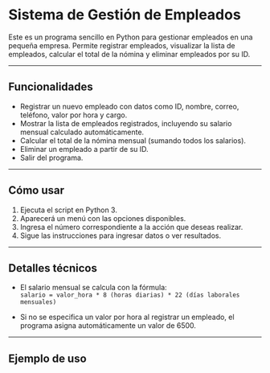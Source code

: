 # Sistema de Gestión de Empleados

Este es un programa sencillo en Python para gestionar empleados en una pequeña empresa. Permite registrar empleados, visualizar la lista de empleados, calcular el total de la nómina y eliminar empleados por su ID.

---

## Funcionalidades

- Registrar un nuevo empleado con datos como ID, nombre, correo, teléfono, valor por hora y cargo.
- Mostrar la lista de empleados registrados, incluyendo su salario mensual calculado automáticamente.
- Calcular el total de la nómina mensual (sumando todos los salarios).
- Eliminar un empleado a partir de su ID.
- Salir del programa.

---

## Cómo usar

1. Ejecuta el script en Python 3.
2. Aparecerá un menú con las opciones disponibles.
3. Ingresa el número correspondiente a la acción que deseas realizar.
4. Sigue las instrucciones para ingresar datos o ver resultados.

---

## Detalles técnicos

- El salario mensual se calcula con la fórmula:  
  `salario = valor_hora * 8 (horas diarias) * 22 (días laborales mensuales)`

- Si no se especifica un valor por hora al registrar un empleado, el programa asigna automáticamente un valor de 6500.

---

## Ejemplo de uso

